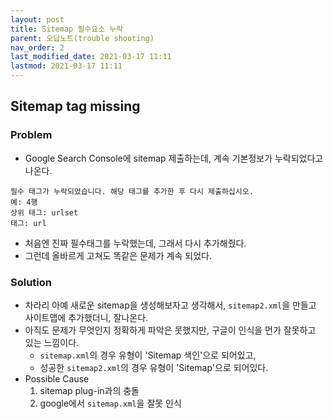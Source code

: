 ```yaml
---
layout: post
title: Sitemap 필수요소 누락
parent: 오답노트(trouble shooting)
nav_order: 2
last_modified_date: 2021-03-17 11:11
lastmod: 2021-03-17 11:11
---
```


## Sitemap tag missing

### **Problem**
* Google Search Console에 sitemap 제출하는데, 계속 기본정보가 누락되었다고 나온다.
```
필수 태그가 누락되었습니다. 해당 태그를 추가한 후 다시 제출하십시오.
예: 4행
상위 태그: urlset
태그: url
```
* 처음엔 진짜 필수태그를 누락했는데, 그래서 다시 추가해줬다.
* 그런데 올바르게 고쳐도 똑같은 문제가 계속 되었다.

### **Solution**
* 차라리 아예 새로운 sitemap을 생성해보자고 생각해서, `sitemap2.xml`을 만들고 사이트맵에 추가했더니, 잘나온다.
* 아직도 문제가 무엇인지 정확하게 파악은 못했지만, 구글이 인식을 먼가 잘못하고 있는 느낌이다.
  * `sitemap.xml`의 경우 유형이 <span class='text-purple-000'>'Sitemap 색인'</span>으로 되어있고,
  * 성공한 `sitemap2.xml`의 경우 유형이 <span class='text-purple-000'>'Sitemap'</sapn>으로 되어있다.
* Possible Cause
  1. sitemap plug-in과의 충돌
  2. google에서 `sitemap.xml`을 잘못 인식